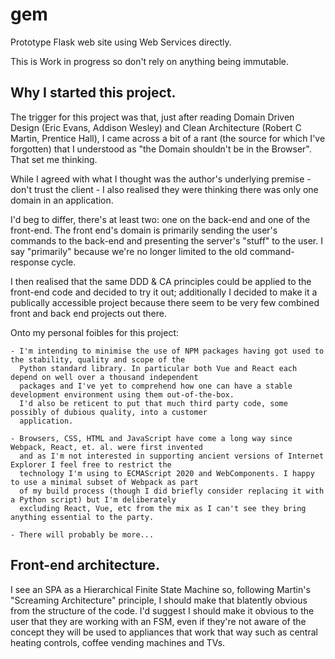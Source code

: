 # gem

Prototype Flask web site using Web Services directly.

This is Work in progress so don't rely on anything being immutable.

Why I started this project.
---------------------------

The trigger for this project was that, just after reading Domain Driven Design (Eric Evans, Addison Wesley)
and Clean Architecture (Robert C Martin, Prentice Hall), I came across a bit of a rant (the source for which
I've forgotten) that I understood as "the Domain shouldn't be in the Browser". That set me thinking.

While I agreed with what I thought was the author's underlying premise - don't trust the client - I also realised
they were thinking there was only one domain in an application.

I'd beg to differ, there's at least two: one on the back-end and one of the front-end. The front end's domain
is primarily sending the user's commands to the back-end and presenting the server's "stuff" to the user. I say
"primarily" because we're no longer limited to the old command-response cycle.

I then realised that the same DDD & CA principles could be applied to the front-end code and decided to try it out;
additionally I decided to make it a publically accessible project because there seem to be very few combined front
and back end projects out there.

Onto my personal foibles for this project:

    - I'm intending to minimise the use of NPM packages having got used to the stability, quality and scope of the
      Python standard library. In particular both Vue and React each depend on well over a thousand independent
      packages and I've yet to comprehend how one can have a stable development environment using them out-of-the-box.
      I'd also be reticent to put that much third party code, some possibly of dubious quality, into a customer
      application.

    - Browsers, CSS, HTML and JavaScript have come a long way since Webpack, React, et. al. were first invented
      and as I'm not interested in supporting ancient versions of Internet Explorer I feel free to restrict the
      technology I'm using to ECMAScript 2020 and WebComponents. I happy to use a minimal subset of Webpack as part
      of my build process (though I did briefly consider replacing it with a Python script) but I'm deliberately
      excluding React, Vue, etc from the mix as I can't see they bring anything essential to the party.

    - There will probably be more...

Front-end architecture.
-----------------------

I see an SPA as a Hierarchical Finite State Machine so, following Martin's "Screaming Architecture" principle, I
should make that blatently obvious from the structure of the code. I'd suggest I should make it obvious to the user
that they are working with an FSM, even if they're not aware of the concept they will be used to appliances that
work that way such as central heating controls, coffee vending machines and TVs.






